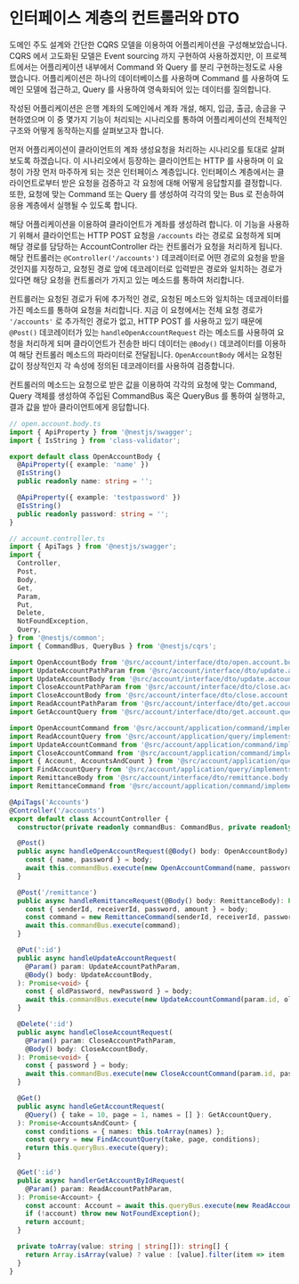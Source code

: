 # 인터페이스 계층의 컨트롤러와 DTO

도메인 주도 설계와 간단한 CQRS 모델을 이용하여 어플리케이션을 구성해보았습니다. CQRS 에서 고도화된 모델은 Event sourcing 까지 구현하여 사용하겠지만, 이 프로젝트에서는 어플리케이션 내부에서 Command 와 Query 를 분리 구현하는정도로 사용했습니다. 어플리케이션은 하나의 데이터베이스를 사용하며 Command 를 사용하여 도메인 모델에 접근하고, Query 를 사용하여 영속화되어 있는 데이터를 질의합니다. 

작성된 어플리케이션은 은행 계좌의 도메인에서 계좌 개설, 해지, 입금, 출금, 송금을 구현하였으며 이 중 몇가지 기능이 처리되는 시나리오를 통하여 어플리케이션의 전체적인 구조와 어떻게 동작하는지를 살펴보고자 합니다.

먼저 어플리케이션이 클라이언트의 계좌 생성요청을 처리하는 시나리오를 토대로 살펴보도록 하겠습니다. 이 시나리오에서 등장하는 클라이언트는 HTTP 를 사용하며 이 요청이 가장 먼저 마주하게 되는 것은 인터페이스 계층입니다. 인터페이스 계층에서는 클라이언트로부터 받은 요청을 검증하고 각 요청에 대해 어떻게 응답할지를 결정합니다. 또한, 요청에 맞는 Command 또는 Query 를 생성하여 각각의 맞는 Bus 로 전송하여 응용 계층에서 실행될 수 있도록 합니다. 

해당 어플리케이션을 이용하여 클라이언트가 계좌를 생성하려 합니다. 이 기능을 사용하기 위해서 클라이언트는 HTTP POST 요청을 `/accounts` 라는 경로로 요청하게 되며 해당 경로를 담당하는 AccountController 라는 컨트롤러가 요청을 처리하게 됩니다. 해당 컨트롤러는 `@Controller('/accounts')` 데코레이터로 어떤 경로의 요청을 받을것인지를 지정하고, 요청된 경로 앞에 데코레이터로 입력받은 경로와 일치하는 경로가 있다면 해당 요청을 컨트롤러가 가지고 있는 메소드를 통하여 처리합니다. 

컨트롤러는 요청된 경로가 뒤에 추가적인 경로, 요청된 메소드와 일치하는 데코레이터를 가진 메소드를 통하여 요청을 처리합니다. 지금 이 요청에서는 전체 요청 경로가 `'/accounts'` 로 추가적인 경로가 없고, HTTP POST 를 사용하고 있기 때문에 `@Post()` 데코레이터가 있는 `handleOpenAccountRequest` 라는 메소드를 사용하여 요청을 처리하게 되며 클라이언트가 전송한 바디 데이터는 `@Body()` 데코레이터를 이용하여 해당 컨트롤러 메소드의 파라미터로 전달됩니다. `OpenAccountBody` 에서는 요청된 값이 정상적인지 각 속성에 정의된 데코레이터를 사용하여 검증합니다. 

컨트롤러의 메소드는 요청으로 받은 값을 이용하여 각각의 요청에 맞는 Command, Query 객체를 생성하여 주입된 CommandBus 혹은 QueryBus 를 통하여 실행하고, 결과 값을 받아 클라이언트에게 응답합니다.

```typescript
// open.account.body.ts
import { ApiProperty } from '@nestjs/swagger';
import { IsString } from 'class-validator';

export default class OpenAccountBody {
  @ApiProperty({ example: 'name' })
  @IsString()
  public readonly name: string = '';

  @ApiProperty({ example: 'testpassword' })
  @IsString()
  public readonly password: string = '';
}
```

```typescript
// account.controller.ts
import { ApiTags } from '@nestjs/swagger';
import {
  Controller,
  Post,
  Body,
  Get,
  Param,
  Put,
  Delete,
  NotFoundException,
  Query,
} from '@nestjs/common';
import { CommandBus, QueryBus } from '@nestjs/cqrs';

import OpenAccountBody from '@src/account/interface/dto/open.account.body';
import UpdateAccountPathParam from '@src/account/interface/dto/update.account.param';
import UpdateAccountBody from '@src/account/interface/dto/update.account.body';
import CloseAccountPathParam from '@src/account/interface/dto/close.account.param';
import CloseAccountBody from '@src/account/interface/dto/close.account.body';
import ReadAccountPathParam from '@src/account/interface/dto/get.account.by.id.param';
import GetAccountQuery from '@src/account/interface/dto/get.account.query';

import OpenAccountCommand from '@src/account/application/command/implements/open.account';
import ReadAccountQuery from '@src/account/application/query/implements/find.by.id';
import UpdateAccountCommand from '@src/account/application/command/implements/update.account';
import CloseAccountCommand from '@src/account/application/command/implements/close.account';
import { Account, AccountsAndCount } from '@src/account/application/query/query';
import FindAccountQuery from '@src/account/application/query/implements/find';
import RemittanceBody from '@src/account/interface/dto/remittance.body';
import RemittanceCommand from '@src/account/application/command/implements/remittance';

@ApiTags('Accounts')
@Controller('/accounts')
export default class AccountController {
  constructor(private readonly commandBus: CommandBus, private readonly queryBus: QueryBus) {}

  @Post()
  public async handleOpenAccountRequest(@Body() body: OpenAccountBody): Promise<void> {
    const { name, password } = body;
    await this.commandBus.execute(new OpenAccountCommand(name, password));
  }

  @Post('/remittance')
  public async handleRemittanceRequest(@Body() body: RemittanceBody): Promise<void> {
    const { senderId, receiverId, password, amount } = body;
    const command = new RemittanceCommand(senderId, receiverId, password, amount);
    await this.commandBus.execute(command);
  }

  @Put(':id')
  public async handleUpdateAccountRequest(
    @Param() param: UpdateAccountPathParam,
    @Body() body: UpdateAccountBody,
  ): Promise<void> {
    const { oldPassword, newPassword } = body;
    await this.commandBus.execute(new UpdateAccountCommand(param.id, oldPassword, newPassword));
  }

  @Delete(':id')
  public async handleCloseAccountRequest(
    @Param() param: CloseAccountPathParam,
    @Body() body: CloseAccountBody,
  ): Promise<void> {
    const { password } = body;
    await this.commandBus.execute(new CloseAccountCommand(param.id, password));
  }

  @Get()
  public async handleGetAccountRequest(
    @Query() { take = 10, page = 1, names = [] }: GetAccountQuery,
  ): Promise<AccountsAndCount> {
    const conditions = { names: this.toArray(names) };
    const query = new FindAccountQuery(take, page, conditions);
    return this.queryBus.execute(query);
  }

  @Get(':id')
  public async handlerGetAccountByIdRequest(
    @Param() param: ReadAccountPathParam,
  ): Promise<Account> {
    const account: Account = await this.queryBus.execute(new ReadAccountQuery(param.id));
    if (!account) throw new NotFoundException();
    return account;
  }

  private toArray(value: string | string[]): string[] {
    return Array.isArray(value) ? value : [value].filter(item => item !== undefined);
  }
}

```



